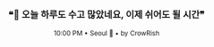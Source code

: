 <div align="center">

<br>

<h3>❝🌙 오늘 하루도 수고 많았네요, 이제 쉬어도 될 시간❞</h3>

<sub>10:00 PM • Seoul 🌙 • by CrowRish</sub>

<br>

</div>